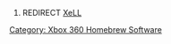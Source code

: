 1.  REDIRECT
[XeLL](../XeLL)

[Category: Xbox 360 Homebrew Software](../Category_Xbox360_Homebrew_Software)
